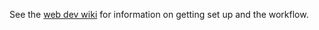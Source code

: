 See the [web dev wiki](https://github.com/NextThought/nti.util.project.scripts/wiki) for information on getting set up and the workflow.
